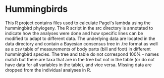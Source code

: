 # Hummingbirds
This R project contains files used to calculate Pagel's lambda using the hummingbird phylogeny.
The R script in the src directory is annotated to indicate how the analyses were done and how specific lines can be modified to adapt to different data.
The underlying data are located in the data directory and contain a Bayesian consensus tree in .tre format as well as a csv table of measurements of body parts (bill and foot) in different hummingbird species.
The tree and table do not correspond 100% - names match but there are taxa that are in the tree but not in the table (or do not have data for all variables in the table), and vice versa. Missing data are dropped from the individual analyses in R.